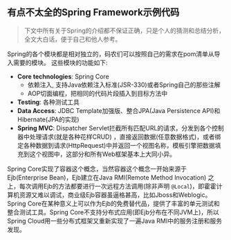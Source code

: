 ## 有点不太全的Spring Framework示例代码

> 下文中所有关于Spring的介绍都不保证正确，只是个人的猜测和总结分析，全文大白话，便于自己和他人参考。

Spring的各个模块都是相对独立的，码农们可以按照自己的需求在pom清单从导入需要的模块。 这些模块的功能如下:

* **Core technologies**: Spring Core
  * 依赖注入, 支持Java依赖注入标准(JSR-330)或者Spring自己的那些注解
  * AOP切面编程，把相同的代码片段插入到目标方法中
* **Testing**: 各种测试工具
* **Data Access**: JDBC Template加强版、整合JPA(Java Persistence API)和Hibernate(JPA的实现)
* **Spring MVC**: Dispatcher Servlet拦截所有匹配URL的请求，分发到各个控制器中处理请求(就是各种花样CRUD)
，直接返回数据(任意数据格式)，或者绑定各种数据到请求(HttpRequest)中并返回一个视图名称，模板引擎把数据填充到这个视图中，这部分和所有Web框架基本上大同小异。

Spring Core实现了容器这个概念，当然容器这个概念一开始来源于Ejb(Enterprise Bean)，Ejb建立在Java RMI(Remote Method Invocation)
之上，每次调用Ejb的方法都要进行一次远程方法调用(除非声明 `@Local`)，即霍霍计算机资源又难以调试，商业级Ejb容器虽逼格甚高，比如Jboss和Weblogic。Spring Core在某种意义上可以作为Ejb的免费替代品，提供了丰富的单元测试和整合测试工具。Spring Core不支持分布式应用(即Ejb分布在不同JVM上)，所以Spring Cloud用一些分布式框架又重新实现了一遍Java
RMI中的服务注册和服务发现。
